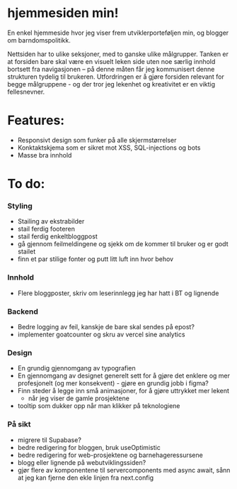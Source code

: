 # hjemmesiden min!

En enkel hjemmeside hvor jeg viser frem utviklerporteføljen min, og blogger om barndomspolitikk.

Nettsiden har to ulike seksjoner, med to ganske ulike målgrupper. Tanken er at forsiden bare skal være en visuelt leken side uten noe særlig innhold bortsett fra navigasjonen – på denne måten får jeg kommunisert denne strukturen tydelig til brukeren. Utfordringen er å gjøre forsiden relevant for begge målgruppene - og der tror jeg lekenhet og kreativitet er en viktig fellesnevner.

# Features:

- Responsivt design som funker på alle skjermstørrelser
- Konktaktskjema som er sikret mot XSS, SQL-injections og bots
- Masse bra innhold

# To do:


### Styling

- Stailing av ekstrabilder
- stail ferdig footeren
- stail ferdig enkeltbloggpost
- gå gjennom feilmeldingene og sjekk om de kommer til bruker og er godt stailet
- finn et par stilige fonter og putt litt luft inn hvor behov

### Innhold

- Flere bloggposter, skriv om leserinnlegg jeg har hatt i BT og lignende

### Backend

- Bedre logging av feil, kanskje de bare skal sendes på epost?
- implementer goatcounter og skru av vercel sine analytics

### Design

- En grundig gjennomgang av typografien
- En gjennomgang av designet generelt sett for å gjøre det enklere og mer profesjonelt (og mer konsekvent) - gjøre en
grundig jobb i figma?
- Finn steder å legge inn små animasjoner, for å gjøre uttrykket mer lekent
  - når jeg viser de gamle prosjektene
- tooltip som dukker opp når man klikker på teknologiene

### På sikt

- migrere til Supabase?
- bedre redigering for bloggen, bruk useOptimistic
- bedre redigering for web-prosjektene og barnehageressursene
- blogg eller lignende på webutviklingssiden?
- gjør flere av komponentene til servercomponents med async await, sånn at jeg kan fjerne den ekle linjen fra next.config

